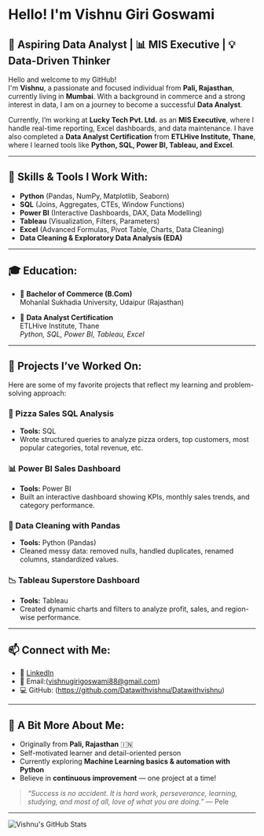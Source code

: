 # Hello! I'm Vishnu Giri Goswami

## 🎯 Aspiring Data Analyst | 📊 MIS Executive | 💡 Data-Driven Thinker

Hello and welcome to my GitHub!  
I'm **Vishnu**, a passionate and focused individual from **Pali, Rajasthan**, currently living in **Mumbai**. With a background in commerce and a strong interest in data, I am on a journey to become a successful **Data Analyst**.

Currently, I’m working at **Lucky Tech Pvt. Ltd.** as an **MIS Executive**, where I handle real-time reporting, Excel dashboards, and data maintenance. I have also completed a **Data Analyst Certification** from **ETLHive Institute, Thane**, where I learned tools like **Python, SQL, Power BI, Tableau, and Excel**.

---

## 🔧 Skills & Tools I Work With:

- **Python** (Pandas, NumPy, Matplotlib, Seaborn)
- **SQL** (Joins, Aggregates, CTEs, Window Functions)
- **Power BI** (Interactive Dashboards, DAX, Data Modelling)
- **Tableau** (Visualization, Filters, Parameters)
- **Excel** (Advanced Formulas, Pivot Table, Charts, Data Cleaning)
- **Data Cleaning & Exploratory Data Analysis (EDA)**

---

## 🎓 Education:

- 📘 **Bachelor of Commerce (B.Com)**  
  Mohanlal Sukhadia University, Udaipur (Rajasthan)

- 🏅 **Data Analyst Certification**  
  ETLHive Institute, Thane  
  *Python, SQL, Power BI, Tableau, Excel*

---

## 📂 Projects I’ve Worked On:

Here are some of my favorite projects that reflect my learning and problem-solving approach:

### 🍕 Pizza Sales SQL Analysis
- **Tools:** SQL  
- Wrote structured queries to analyze pizza orders, top customers, most popular categories, total revenue, etc.

### 📊 Power BI Sales Dashboard
- **Tools:** Power BI  
- Built an interactive dashboard showing KPIs, monthly sales trends, and category performance.

### 🧹 Data Cleaning with Pandas
- **Tools:** Python (Pandas)  
- Cleaned messy data: removed nulls, handled duplicates, renamed columns, standardized values.

### 📉 Tableau Superstore Dashboard
- **Tools:** Tableau  
- Created dynamic charts and filters to analyze profit, sales, and region-wise performance.

---

## 📫 Connect with Me:

- 🔗 [LinkedIn](https://www.linkedin.com/in/vishnu-giri-goswami-290095366)
- 📧 Email:(vishnugirigoswami88@gmail.com)
- 💻 GitHub:
(https://github.com/Datawithvishnu/Datawithvishnu)

---

## 🌟 A Bit More About Me:

- Originally from **Pali, Rajasthan** 🇮🇳  
- Self-motivated learner and detail-oriented person  
- Currently exploring **Machine Learning basics & automation with Python**  
- Believe in **continuous improvement** — one project at a time!

> _“Success is no accident. It is hard work, perseverance, learning, studying, and most of all, love of what you are doing.”_ — Pele

---

![Vishnu's GitHub Stats](https://github-readme-stats.vercel.app/api?username=vishnugiri&show_icons=true&theme=blueberry)
